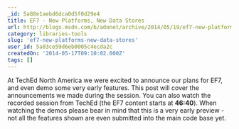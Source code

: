 ```yaml
---
_id: 5a88e1aebd6dca0d5f0d29e4
title: EF7 - New Platforms, New Data Stores
url: http://blogs.msdn.com/b/adonet/archive/2014/05/19/ef7-new-platforms-new-data-stores.aspx
category: libraries-tools
slug: 'ef7-new-platforms-new-data-stores'
user_id: 5a83ce59d6eb0005c4ecda2c
createdOn: '2014-05-17T09:10:02.000Z'
tags: []
---
```


At TechEd North America we were excited to announce our plans for EF7, and even demo some very early features. This post will cover the announcements we made during the session. You can also watch the recorded session from TechEd (the EF7 content starts at <span style="background-color: #ffffff"><strong>46:40</strong></span>). When watching the demos please bear in mind that this is a very early preview - not all the features shown are even submitted into the main code base yet.
